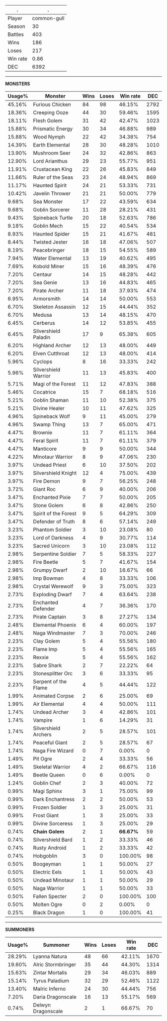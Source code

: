 .|.
|-|-
Player|common-gull
Season|30
Battles|403
Wins|186
Loses|217
Win rate|0.86
DEC|6392

---
**MONSTERS**

Usage%|Monster|Wins|Loses|Win rate|DEC|
-|-|-|-|-|-|
45.16%|Furious Chicken|84|98|46.15%|2792|
18.36%|Creeping Ooze|44|30|59.46%|1595|
18.11%|Flesh Golem|31|42|42.47%|1023|
15.88%|Prismatic Energy|30|34|46.88%|989|
15.88%|Wood Nymph|22|42|34.38%|754|
14.39%|Earth Elemental|28|30|48.28%|1010|
13.90%|Mushroom Seer|24|32|42.86%|863|
12.90%|Lord Arianthus|29|23|55.77%|951|
11.91%|Crustacean King|22|26|45.83%|849|
11.66%|Ruler of the Seas|23|24|48.94%|869|
11.17%|Haunted Spirit|24|21|53.33%|731|
10.42%|Javelin Thrower|21|21|50.00%|779|
9.68%|Sea Monster|17|22|43.59%|634|
9.68%|Goblin Sorcerer|11|28|28.21%|431|
9.43%|Spineback Turtle|20|18|52.63%|786|
9.18%|Goblin Mech|15|22|40.54%|534|
8.93%|Haunted Spider|15|21|41.67%|481|
8.44%|Twisted Jester|16|18|47.06%|507|
8.19%|Peacebringer|18|15|54.55%|589|
7.94%|Water Elemental|13|19|40.62%|495|
7.69%|Kobold Miner|15|16|48.39%|476|
7.20%|Centaur|14|15|48.28%|442|
7.20%|Sea Genie|13|16|44.83%|465|
7.20%|Pirate Archer|11|18|37.93%|474|
6.95%|Armorsmith|14|14|50.00%|553|
6.70%|Skeleton Assassin|12|15|44.44%|352|
6.70%|Medusa|13|14|48.15%|470|
6.45%|Cerberus|14|12|53.85%|455|
6.45%|Silvershield Paladin|17|9|65.38%|605|
6.20%|Highland Archer|12|13|48.00%|449|
6.20%|Elven Cutthroat|12|13|48.00%|414|
5.96%|Cyclops|8|16|33.33%|242|
5.96%|Silvershield Warrior|11|13|45.83%|400|
5.71%|Magi of the Forest|11|12|47.83%|388|
5.46%|Cocatrice|15|7|68.18%|516|
5.21%|Goblin Shaman|11|10|52.38%|375|
5.21%|Divine Healer|10|11|47.62%|325|
4.96%|Spineback Wolf|9|11|45.00%|279|
4.96%|Swamp Thing|13|7|65.00%|471|
4.47%|Brownie|11|7|61.11%|364|
4.47%|Feral Spirit|11|7|61.11%|379|
4.47%|Manticore|9|9|50.00%|344|
4.22%|Minotaur Warrior|8|9|47.06%|230|
3.97%|Undead Priest|6|10|37.50%|202|
3.97%|Silvershield Knight|12|4|75.00%|439|
3.97%|Fire Demon|9|7|56.25%|248|
3.72%|Giant Roc|6|9|40.00%|206|
3.47%|Enchanted Pixie|7|7|50.00%|205|
3.47%|Stone Golem|6|8|42.86%|250|
3.47%|Spirit of the Forest|9|5|64.29%|309|
3.47%|Defender of Truth|8|6|57.14%|249|
3.23%|Phantom Soldier|3|10|23.08%|80|
3.23%|Lord of Darkness|4|9|30.77%|114|
3.23%|Sacred Unicorn|3|10|23.08%|112|
2.98%|Serpentine Soldier|7|5|58.33%|227|
2.98%|Fire Beetle|5|7|41.67%|154|
2.98%|Grumpy Dwarf|2|10|16.67%|66|
2.98%|Imp Bowman|4|8|33.33%|106|
2.98%|Crystal Werewolf|9|3|75.00%|323|
2.73%|Exploding Dwarf|7|4|63.64%|238|
2.73%|Enchanted Defender|4|7|36.36%|170|
2.73%|Pirate Captain|3|8|27.27%|134|
2.48%|Elemental Phoenix|6|4|60.00%|197|
2.48%|Naga Windmaster|7|3|70.00%|246|
2.23%|Clay Golem|5|4|55.56%|180|
2.23%|Flame Imp|5|4|55.56%|165|
2.23%|Rexxie|5|4|55.56%|162|
2.23%|Sabre Shark|2|7|22.22%|64|
2.23%|Stonesplitter Orc|3|6|33.33%|95|
2.23%|Serpent of the Flame|4|5|44.44%|122|
1.99%|Animated Corpse|2|6|25.00%|69|
1.99%|Air Elemental|4|4|50.00%|111|
1.74%|Undead Archer|3|4|42.86%|101|
1.74%|Vampire|1|6|14.29%|31|
1.74%|Silvershield Archers|2|5|28.57%|101|
1.74%|Peaceful Giant|2|5|28.57%|67|
1.74%|Naga Fire Wizard|0|7|0.00%|0|
1.49%|Pit Ogre|2|4|33.33%|56|
1.49%|Skeletal Warrior|4|2|66.67%|116|
1.49%|Beetle Queen|0|6|0.00%|0|
1.24%|Goblin Chef|2|3|40.00%|72|
0.99%|Magi Sphinx|3|1|75.00%|99|
0.99%|Dark Enchantress|2|2|50.00%|53|
0.99%|Frozen Soldier|1|3|25.00%|31|
0.99%|Frost Giant|1|3|25.00%|33|
0.99%|Divine Sorceress|1|3|25.00%|29|
0.74%|**Chain Golem**|2|1|**66.67%**|59|
0.74%|Silvershield Bard|1|2|33.33%|46|
0.74%|Rusty Android|1|2|33.33%|42|
0.74%|Hobgoblin|3|0|100.00%|98|
0.50%|Boogeyman|1|1|50.00%|27|
0.50%|Electric Eels|1|1|50.00%|43|
0.50%|Undead Minotaur|1|1|50.00%|29|
0.50%|Naga Warrior|1|1|50.00%|33|
0.50%|Fallen Specter|2|0|100.00%|100|
0.50%|Molten Ogre|0|2|0.00%|0|
0.25%|Black Dragon|1|0|100.00%|41|

---
**SUMMONERS**

Usage%|Summoner|Wins|Loses|Win rate|DEC|
-|-|-|-|-|-|
28.29%|Lyanna Natura|48|66|42.11%|1670|
19.60%|Alric Stormbringer|35|44|44.30%|1314|
15.63%|Zintar Mortalis|29|34|46.03%|889|
15.14%|Tyrus Paladium|32|29|52.46%|1122|
13.40%|Malric Inferno|24|30|44.44%|756|
7.20%|Daria Dragonscale|16|13|55.17%|569|
0.74%|Delwyn Dragonscale|2|1|66.67%|70|
